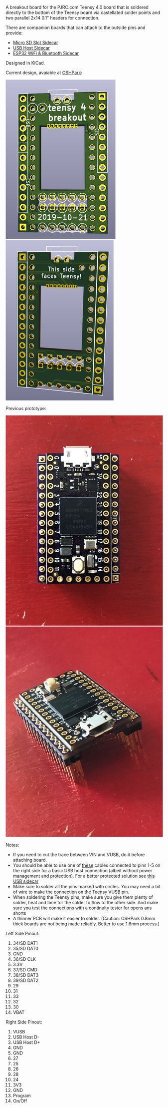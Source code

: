 A breakout board for the PJRC.com Teensy 4.0 board that is soldered directly to the bottom of the Teensy board via castellated solder points and two parallel 2x14 0.1" headers for connection.

There are companion boards that can attach to the outside pins and provide:

- [Micro SD Slot Sidecar](https://github.com/blackketter/teensy4_sd_breakout)
- [USB Host Sidecar](https://github.com/blackketter/teensy4_usb_host_breakout)
- [ESP32 WiFi & Bluetooth Sidecar](https://github.com/blackketter/teensy4_esp32_breakout)

Designed in KiCad.

Current design, avaiable at [OSHPark](https://oshpark.com/shared_projects/JoIFFIWW):

![breakout render](render.png)
![breakout render bottom](render_bottom.png)


Previous prototype:

![breakout photo](teensy4_header_breakout_photo.jpg)
![breakout photo](teensy4_header_breakout_photo2.jpg)

Notes:

- If you need to cut the trace between VIN and VUSB, do it before attaching board.
- You should be able to use one of [these](https://www.pjrc.com/store/cable_usb_host_t36.html) cables connected to pins 1-5 on the right side for a basic USB host connection (albeit without power management and protection). For a better protected solution see [this USB sidecar](https://github.com/blackketter/teensy4_usb_host_breakout)
- Make sure to solder all the pins marked with circles.  You may need a bit of wire to make the connection on the Teensy VUSB pin.
- When soldering the Teensy pins, make sure you give them plenty of solder, heat and time for the solder to flow to the other side.  And make sure you test the connections with a continuity tester for opens ans shorts
- A thinner PCB will make it easier to solder. (Caution: OSHPark 0.8mm thick boards are not being made reliably.  Better to use 1.6mm process.)

Left Side Pinout:

1. 34/SD DAT1
2. 35/SD DAT0
3. GND
4. 36/SD CLK
5. 3.3V
6. 37/SD CMD
7. 38/SD DAT3
8. 39/SD DAT2
9. 29
10. 31
11. 33
12. 32
13. 30
14. VBAT

Right Side Pinout:

1. VUSB
2. USB Host D-
3. USB Host D+
4. GND
5. GND
6. 27
7. 25
8. 26
9. 28
10. 24
11. 3V3
12. GND
13. Program
14. On/Off
